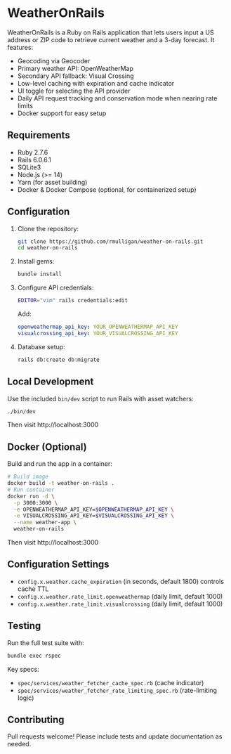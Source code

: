 # WeatherOnRails

WeatherOnRails is a Ruby on Rails application that lets users input a US address or ZIP code
to retrieve current weather and a 3-day forecast. It features:
  - Geocoding via Geocoder
  - Primary weather API: OpenWeatherMap
  - Secondary API fallback: Visual Crossing
  - Low-level caching with expiration and cache indicator
  - UI toggle for selecting the API provider
  - Daily API request tracking and conservation mode when nearing rate limits
  - Docker support for easy setup

## Requirements
- Ruby 2.7.6
- Rails 6.0.6.1
- SQLite3
- Node.js (>= 14)
- Yarn (for asset building)
- Docker & Docker Compose (optional, for containerized setup)

## Configuration
1. Clone the repository:
   ```bash
   git clone https://github.com/rmulligan/weather-on-rails.git
   cd weather-on-rails
   ```
2. Install gems:
   ```bash
   bundle install
   ```
3. Configure API credentials:
   ```bash
   EDITOR="vim" rails credentials:edit
   ```
   Add:
   ```yaml
   openweathermap_api_key: YOUR_OPENWEATHERMAP_API_KEY
   visualcrossing_api_key: YOUR_VISUALCROSSING_API_KEY
   ```
4. Database setup:
   ```bash
   rails db:create db:migrate
   ```

## Local Development
Use the included `bin/dev` script to run Rails with asset watchers:
```bash
./bin/dev
```  
Then visit http://localhost:3000

## Docker (Optional)
Build and run the app in a container:
```bash
# Build image
docker build -t weather-on-rails .
# Run container
docker run -d \
  -p 3000:3000 \
  -e OPENWEATHERMAP_API_KEY=$OPENWEATHERMAP_API_KEY \
  -e VISUALCROSSING_API_KEY=$VISUALCROSSING_API_KEY \
  --name weather-app \
  weather-on-rails
```  
Then visit http://localhost:3000

## Configuration Settings
- `config.x.weather.cache_expiration` (in seconds, default 1800) controls cache TTL
- `config.x.weather.rate_limit.openweathermap` (daily limit, default 1000)
- `config.x.weather.rate_limit.visualcrossing` (daily limit, default 1000)

## Testing
Run the full test suite with:
```bash
bundle exec rspec
```  
Key specs:
  - `spec/services/weather_fetcher_cache_spec.rb` (cache indicator)
  - `spec/services/weather_fetcher_rate_limiting_spec.rb` (rate-limiting logic)

## Contributing
Pull requests welcome! Please include tests and update documentation as needed.
